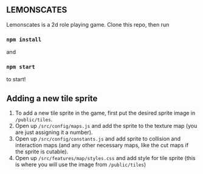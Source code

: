 ## LEMONSCATES

Lemonscates is a 2d role playing game. Clone this repo, then run

### `npm install`

and

### `npm start`

to start!

## Adding a new tile sprite

1. To add a new tile sprite in the game, first put the desired sprite image in `/public/tiles`.
2. Open up `/src/config/maps.js` and add the sprite to the texture map (you are just assigning it a number).
3. Open up `/src/config/constants.js` and add sprite to collision and interaction maps (and any other necessary maps, like the cut maps if the sprite is cutable).
4. Open up `/src/features/map/styles.css` and add style for tile sprite (this is where you will use the image from `/public/tiles`)
